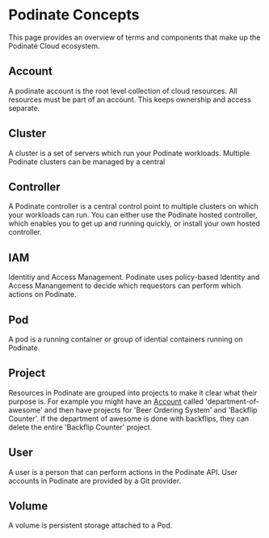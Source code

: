 # Podinate Concepts
This page provides an overview of terms and components that make up the Podinate Cloud ecosystem.

## Account
A podinate account is the root level collection of cloud resources. All resources must be part of an account. This keeps ownership and access separate. 

## Cluster
A cluster is a set of servers which run your Podinate workloads. Multiple Podinate clusters can be managed by a central 

## Controller
A Podinate controller is a central control point to multiple clusters on which your workloads can run. You can either use the Podinate hosted controller, which enables you to get up and running quickly, or install your own hosted controller. 

## IAM 
Identitiy and Access Management. Podinate uses policy-based Identity and Access Manangement to decide which requestors can perform which actions on Podinate. 

## Pod
A pod is a running container or group of idential containers running on Podinate. 

## Project 
Resources in Podinate are grouped into projects to make it clear what their purpose is. For example you might have an [Account](#Account) called 'department-of-awesome' and then have projects for 'Beer Ordering System' and 'Backflip Counter'. If the department of awesome is done with backflips, they can delete the entire 'Backflip Counter' project.

<!-- ## Requestor
In [IAM](#IAM) a requestor is an Actor that is requesting the given Action.  -->

## User
A user is a person that can perform actions in the Podinate API. User accounts in Podinate are provided by a Git provider. 

## Volume
A volume is persistent storage attached to a Pod. 